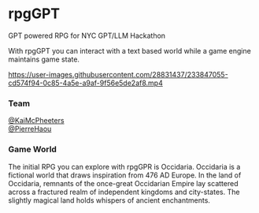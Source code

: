 # rpgGPT
GPT powered RPG for NYC GPT/LLM Hackathon <br>

With rpgGPT you can interact with a text based world while a game engine maintains game state. 

https://user-images.githubusercontent.com/28831437/233847055-cd574f94-0c85-4a5e-a9af-9f56e5de2af8.mp4

### Team
[@KaiMcPheeters](https://twitter.com/KaiMcPheeters) <br>
[@PierreHaou](https://twitter.com/PierreHaou) <br>

###  Game World
The initial RPG you can explore with rpgGPR is Occidaria. Occidaria is a fictional world that draws inspiration from 476 AD Europe. In the land of Occidaria, remnants of the once-great Occidarian Empire lay scattered across a fractured realm of independent kingdoms and city-states. The slightly magical land holds whispers of ancient enchantments.

